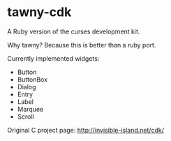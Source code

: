 tawny-cdk
========

A Ruby version of the curses development kit.

Why tawny?  Because this is better than a ruby port.

Currently implemented widgets:
 * Button
 * ButtonBox
 * Dialog
 * Entry
 * Label
 * Marquee
 * Scroll

Original C project page: http://invisible-island.net/cdk/
